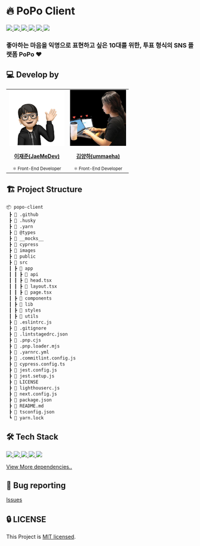 # 🔥 PoPo Client

<a href="https://github.com/Bside-Team-Four/popo-client/actions/workflows/ci.yml">
  <img src="https://img.shields.io/github/actions/workflow/status/Bside-Team-Four/popo-client/ci.yml?branch=main&label=CI&logo=GitHub&style=flat-square" />
</a>

<a href="https://codecov.io/gh/Bside-Team-Four/popo-client">
  <img src="https://codecov.io/gh/Bside-Team-Four/popo-client/branch/main/graph/badge.svg?token=CoOUx1sz1u"/>
</a>

<a href="https://dashboard.cypress.io/projects/tstkk9/runs">
  <img src="https://img.shields.io/endpoint?url=https://dashboard.cypress.io/badge/simple/tstkk9&style=flat-square&logo=cypress">
</a>

<a href="https://github.com/Bside-Team-Four/popo-client/issues?q=is%3Aissue+is%3Aopen+sort%3Aupdated-desc">
  <img src="https://img.shields.io/github/issues/Bside-Team-Four/popo-client?style=flat-square" />
</a>

<a href="https://github.com/Bside-Team-Four/popo-client/blob/main/LICENSE">
  <img src="https://img.shields.io/github/license/Bside-Team-Four/popo-client?style=flat-square">
</a>

<a href="#">
  <img src="https://img.shields.io/github/repo-size/Bside-Team-Four/popo-client?logo=yarn&style=flat-square">
</a>

### 좋아하는 마음을 익명으로 표현하고 싶은 10대를 위한, 투표 형식의 SNS 플랫폼 PoPo ❤️

## 💻 Develop by

<table>
  <tr>
    <td align="center"><a href="https://github.com/JaeMeDev"><img src="./images/jaejun.png" width="150x;" alt=""/><br /><p><b>이재준(JaeMeDev)</b></p></a><small>⚛️ Front-End Developer</small></td>
    <td align="center"><a href="https://github.com/ummaeha"><img src="./images/yangha.jpeg" width="150px;" alt=""/><br /><p><b>김양하(ummaeha)</b></p></a><small>⚛️ Front-End Developer</small></td>
  </tr>
</table>

## 🏗 Project Structure

```
📦 popo-client
 ┣ 📂 .github
 ┣ 📂 .husky
 ┣ 📂 .yarn
 ┣ 📂 @types
 ┣ 📂 __mocks__
 ┣ 📂 cypress
 ┣ 📂 images
 ┣ 📂 public
 ┣ 📂 src
 ┃ ┣ 📂 app
 ┃ ┃ ┣ 📂 api
 ┃ ┃ ┣ 📜 head.tsx
 ┃ ┃ ┣ 📜 layout.tsx
 ┃ ┃ ┣ 📜 page.tsx
 ┃ ┣ 📂 components
 ┃ ┣ 📂 lib
 ┃ ┣ 📂 styles
 ┃ ┣ 📂 utils
 ┣ 📜 .eslintrc.js
 ┣ 📜 .gitignore
 ┣ 📜 .lintstagedrc.json
 ┣ 📜 .pnp.cjs
 ┣ 📜 .pnp.loader.mjs
 ┣ 📜 .yarnrc.yml
 ┣ 📜 .commitlint.config.js
 ┣ 📜 cypress.config.ts
 ┣ 📜 jest.config.js
 ┣ 📜 jest.setup.js
 ┣ 📜 LICENSE
 ┣ 📜 lighthouserc.js
 ┣ 📜 next.config.js
 ┣ 📜 package.json
 ┣ 📜 README.md
 ┣ 📜 tsconfig.json
 ┗ 📜 yarn.lock
```

## 🛠 Tech Stack

<a href="#">
  <img src="https://img.shields.io/github/package-json/dependency-version/Bside-Team-Four/popo-client/next?logo=next.js&style=for-the-badge">
</a>
<a href="#">
  <img src="https://img.shields.io/github/package-json/dependency-version/Bside-Team-Four/popo-client/react?logo=react&style=for-the-badge">
</a>
<a href="#">
  <img src="https://img.shields.io/github/package-json/dependency-version/Bside-Team-Four/popo-client/styled-components?logo=styled-components&label=styled-components&style=for-the-badge">
</a>
<a href="#">
  <img src="https://img.shields.io/github/package-json/dependency-version/Bside-Team-Four/popo-client/dev/jest?logo=jest&logoColor=%23C21325&style=for-the-badge">
</a>
<a href="#">
  <img src="https://img.shields.io/github/package-json/dependency-version/Bside-Team-Four/popo-client/dev/cypress?logo=cypress&style=for-the-badge">
</a>

[View More dependencies..](https://github.com/Bside-Team-Four/popo-client/blob/main/package.json)

## 🐛 Bug reporting
[Issues](https://github.com/Bside-Team-Four/popo-client/issues?q=is%3Aissue+is%3Aopen+sort%3Aupdated-desc)

## 🔒 LICENSE
This Project is [MIT licensed](https://github.com/Bside-Team-Four/popo-client/blob/main/LICENSE).